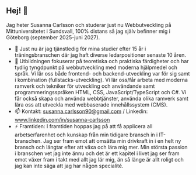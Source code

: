## Hej! 👋

Jag heter Susanna Carlsson och studerar just nu Webbutveckling på Mittuniversitetet i Sundsvall, 100% distans så jag själv befinner mig i Göteborg (september 2025-juni 2027).
- 🔭 Just nu är jag tjänstledig för mina studier efter 15 år i träningsbranschen där jag haft diverse ledarpositioner senaste 10 åren.
- 🌱 Utbildningen fokuserar på teoretiska och praktiska färdigheter och har tydlig tyngdpunkt på webbutveckling med moderna hjälpmedel och språk. Vi lär oss både frontend- och backend-utveckling var för sig samt i kombination (fullstacks-utveckling). Vi lär oss/får arbeta med moderna ramverk och tekniker för utveckling och användande samt programmeringsspråken HTML, CSS, JavaScript/TypeScript och C#. Vi får också skapa och använda webbtjänster, använda olika ramverk samt lära oss att utveckla med webbaserade innehållssystem (CMS).
- 📫 Kontakt: susanna.carlsson90@gmail.com / Linkedin: www.linkedin.com/in/susanna-carlsson
- ⚡ Framtiden: I framtiden hoppas jag på att få applicera all arbetserfarenhet och kunskap från min tidigare bransch in i IT-branschen. Jag ser fram emot att omsätta min drivkraft in i en helt ny bransch och längtar efter att växa och lära mig mer. Min största passion i branschen vet jag inte ännu och det är ett kapitel i livet jag ser fram emot växer fram i takt med allt jag lär mig, än så länge är allt roligt och jag kan inte säga att jag har någon specialité.

